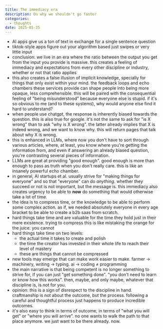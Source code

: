 ```yaml
---
title: The immediacy era
description: On why we shouldn't go faster
categories:
  - thoughts
date: 2025-05-25
---
```



- AI apps give us a ton of text in exchange for a single sentence question
- tiktok-style apps figure out your algorithm based just swipes or very little input
- conclusion: we live in an era where the ratio between the output you get from the input you provide is massive. this creates a feeling of immediacy and expectations from every other discipline or industry, whether or not that ratio applies
- this also creates a false illusion of implicit knowledge, specially for things that only exist within your mind. the feedback loops and echo chambers these services provide can shape people into being more opaque, less comprehensible. this will be paired with the consequential feeling of "being misunderstood" because everyone else is stupid. if it's so obvious to me (and to these systems), why would anyone else find it hard to understand?
- when people use chatgpt, the response is inherently biased towards the question. this is also true for google. it's not the same to ask for "is X wrong" than to ask "why is X wrong". the latter already implies that X is indeed wrong, and we want to know why. this will return pages that talk about why X is wrong. 
- this is enhanced in LLMs, where now you don't have to sort through various articles, where, at least, you know where you're getting the information from, and even if answering an already biased question, you're contrasting several pieces of information.
- LLMs are great at providing "good enough". good enough is more than enough to pass as truth when you don't really care. this is like an insanely powerful echo chamber.
- in general, AI startups et al. usually strive for "making things for everyone" and so that "everyone" can do *anything*. whether they succeed or not is not important, but the message is. this immediacy also creates urgency to be able to **now** do something that would otherwise take a lot of time.
- the idea is to compress time, or the knowledge to be able to perform some complex action. as if, we needed absolutely everyone in every age bracket to be able to create a b2b saas from scratch.
- hard things take time and are valuable for the time they hold just in their mere existence. trying to compress this is like mistaking the orange for the juice. you cannot 
- hard things take time on two levels: 
	- the actual time it takes to create and polish
	- the time the creator has invested in their whole life to reach their level of mastery
	- these are things that cannot be compressed
- new tools may emerge that can make work easier to make. farmer → machinery, writing → typing. ai → coding ≠ programming
- the main narrative is that being competent is no longer something to strive for, if you can just "get something done". "you don't need to learn or know how this works". then, maybe, and only maybe, whatever that discipline is, is not for you.
- opinion: this is a sign of disrespect to the discipline in hand. craftmanship is not about the outcome, but the process. following a careful and thoughtful process just happens to produce incredible outcomes.
- it's also easy to think in terms of outcome, in terms of "what you will get" or "where you will arrive". no one wants to walk the path to that place anymore. we just want to be there already. now.

